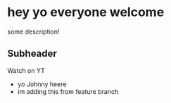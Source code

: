 # hey yo everyone welcome

some description!

## Subheader
Watch on YT 
- yo Johnny heere
- im adding this from feature branch
